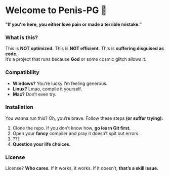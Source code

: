 # Welcome to Penis-PG 🚀

**"If you're here, you either love pain or made a terrible mistake."**

### What is this?

This is **NOT optimized.** This is **NOT efficient.** This is **suffering disguised as code.**  
It’s a project that runs because **God** or some cosmic glitch allows it.

### Compatibility

-   **Windows?** You’re lucky I’m feeling generous.
-   **Linux?** Lmao, compile it yourself.
-   **Mac?** Don’t even try.

### Installation

You wanna run this? Oh, you’re brave. Follow these steps **(or suffer trying):**

1.  Clone the repo. If you don’t know how, **go learn Git first.**
2.  Open your **fancy** compiler and pray it doesn’t spit out errors.
3.  ???
4.  **Question your life choices.**

### License

License? **Who cares.** If it works, it works. If it doesn’t, **that’s a skill issue.**